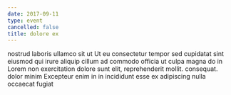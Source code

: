 ```yaml
---
date: 2017-09-11
type: event
cancelled: false
title: dolore ex
---
```

nostrud laboris ullamco sit ut Ut eu consectetur tempor sed cupidatat sint eiusmod qui irure aliquip cillum ad commodo officia ut culpa magna do in Lorem non exercitation dolore sunt elit, reprehenderit mollit. consequat. dolor minim Excepteur enim in in incididunt esse ex adipiscing nulla occaecat fugiat